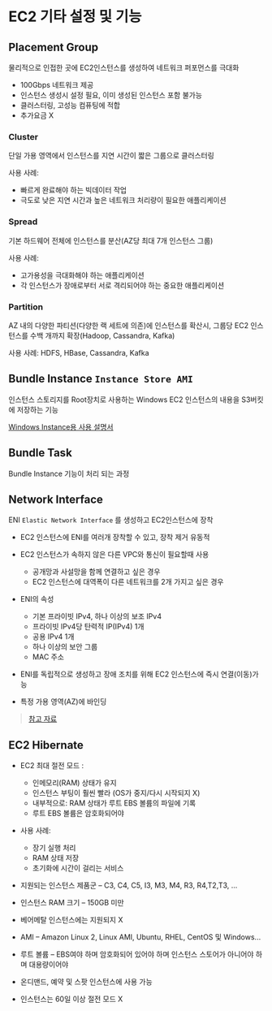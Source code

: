 # EC2 기타 설정 및 기능

## Placement Group
물리적으로 인접한 곳에 EC2인스턴스를 생성하여 네트워크 퍼포먼스를 극대화
- 100Gbps 네트워크 제공
- 인스턴스 생성시 설정 필요, 이미 생성된 인스턴스 포함 불가능
- 클러스터링, 고성능 컴퓨팅에 적합
- 추가요금 X

### Cluster

단일 가용 영역에서 인스턴스를 지연 시간이 짧은 그룹으로 클러스터링

사용 사례:
- 빠르게 완료해야 하는 빅데이터 작업
- 극도로 낮은 지연 시간과 높은 네트워크 처리량이 필요한 애플리케이션


### Spread

기본 하드웨어 전체에 인스턴스를 분산(AZ당 최대 7개 인스턴스 그룹)

사용 사례:
- 고가용성을 극대화해야 하는 애플리케이션
- 각 인스턴스가 장애로부터 서로 격리되어야 하는 중요한 애플리케이션

### Partition

AZ 내의 다양한 파티션(다양한 랙 세트에 의존)에 인스턴스를 확산시, 그룹당 EC2 인스턴스를 수백 개까지 확장(Hadoop, Cassandra, Kafka)

사용 사례: HDFS, HBase, Cassandra, Kafka

## Bundle Instance `Instance Store AMI`
인스턴스 스토리지를 Root장치로 사용하는 Windows EC2 인스턴스의 내용을 S3버킷에 저장하는 기능

[Windows Instance용 사용 설명서](https://docs.aws.amazon.com/ko_kr/AWSEC2/latest/WindowsGuide/concepts.html)

## Bundle Task
Bundle Instance 기능이 처리 되는 과정

## Network Interface 
ENI `Elastic Network Interface` 를 생성하고 EC2인스턴스에 장착

- EC2 인스턴스에 ENI를 여러개 장착할 수 있고, 장착 제거 유동적
- EC2 인스턴스가 속하지 않은 다른 VPC와 통신이 필요할때 사용
    - 공개망과 사설망을 함께 연결하고 싶은 경우
    - EC2 인스턴스에 대역폭이 다른 네트워크를 2개 가지고 싶은 경우 

- ENI의 속성
	- 기본 프라이빗 IPv4, 하나 이상의 보조 IPv4 
	- 프라이빗 IPv4당 탄력적 IP(IPv4) 1개
	- 공용 IPv4 1개
	- 하나 이상의 보안 그룹
	- MAC 주소
- ENI를 독립적으로 생성하고 장애 조치를 위해 EC2 인스턴스에 즉시 연결(이동)가능
- 특정 가용 영역(AZ)에 바인딩

> [참고 자료](https://aws.amazon.com/ko/blogs/aws/new-elastic-network-interfaces-in-the-virtual-private-cloud/)

## EC2 Hibernate

- EC2 최대 절전 모드 :
  - 인메모리(RAM) 상태가 유지
  - 인스턴스 부팅이 훨씬 빨라 (OS가 중지/다시 시작되지 X)
  - 내부적으로: RAM 상태가 루트 EBS 볼륨의 파일에 기록
  - 루트 EBS 볼륨은 암호화되어야

- 사용 사례:
  - 장기 실행 처리
  - RAM 상태 저장
  - 초기화에 시간이 걸리는 서비스

- 지원되는 인스턴스 제품군 – C3, C4, C5, I3, M3, M4, R3, R4,T2,T3, ...
- 인스턴스 RAM 크기 – 150GB 미만
- 베어메탈 인스턴스에는 지원되지 X
- AMI – Amazon Linux 2, Linux AMI, Ubuntu, RHEL, CentOS 및 Windows... 
- 루트 볼륨 – EBS여야 하며 암호화되어 있어야 하며 인스턴스 스토어가 아니어야 하며 대용량이어야 
- 온디맨드, 예약 및 스팟 인스턴스에 사용 가능 
- 인스턴스는 60일 이상 절전 모드 X
